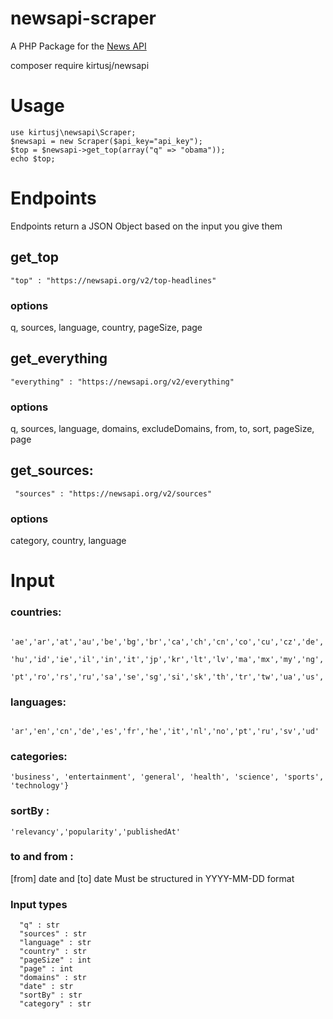 # newsapi-scraper
A PHP Package for the [News API](https://newsapi.org/docs/)

composer require kirtusj/newsapi

# Usage

	use kirtusj\newsapi\Scraper;
	$newsapi = new Scraper($api_key="api_key");
	$top = $newsapi->get_top(array("q" => "obama"));
	echo $top;
	

# Endpoints

Endpoints return a JSON Object based on the input you give them

## get_top

	"top" : "https://newsapi.org/v2/top-headlines"

### options

q, sources, language, country, pageSize, page
  
## get_everything

    "everything" : "https://newsapi.org/v2/everything"

### options

q, sources, language, domains, excludeDomains, from, to, sort, pageSize, page
 
## get_sources:

	 "sources" : "https://newsapi.org/v2/sources"
   
### options

category, country, language
   
# Input
  
### countries:

      'ae','ar','at','au','be','bg','br','ca','ch','cn','co','cu','cz','de','eg','fr','gb','gr','hk',
      'hu','id','ie','il','in','it','jp','kr','lt','lv','ma','mx','my','ng','nl','no','nz','ph','pl',
      'pt','ro','rs','ru','sa','se','sg','si','sk','th','tr','tw','ua','us','ve','za'
             
### languages:
           
      'ar','en','cn','de','es','fr','he','it','nl','no','pt','ru','sv','ud'
      
### categories:

    'business', 'entertainment', 'general', 'health', 'science', 'sports', 'technology'}

### sortBy :
  
    'relevancy','popularity','publishedAt'

### to and from :

[from] date and [to] date
Must be structured in YYYY-MM-DD format

### Input types

      "q" : str
      "sources" : str
      "language" : str
      "country" : str
      "pageSize" : int
      "page" : int
      "domains" : str
      "date" : str
      "sortBy" : str
      "category" : str
 
